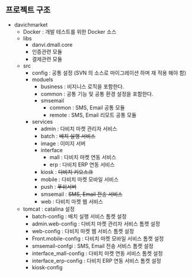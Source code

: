 ## 프로젝트 구조

- davichmarket
    - Docker : 개발 테스트를 위한 Docker 소스
    - libs
        - danvi.dmall.core
        - 인증관련 모듈
        - 결제관련 모듈
    - src
        - config : 공통 설정 (SVN 의 소스로 마이그레이션 하며 재 적용 해야 함)
        - moduels
            - business : 비지니스 로직을 포함한다.
            - common : 공통 기능 및 공통 환경 설정을 포함한다.
            - smsemail
                - common : SMS, Email 공통 모듈
                - remote : SMS, Email 리모트 공통 모듈
        - services
            - admin : 다비치 마켓 관리자 서비스
            - batch : ~~배치 실행 서비스~~
            - image : 이미지 서버
            - interface
              - mall : 다비치 마켓 연동 서비스
              - erp : 다비치 ERP 연동 서비스
            - kiosk : ~~다비치 키오스크~~
            - mobile : 다비치 마켓 모바일 서비스
            - push : ~~푸쉬서버~~
            - smsemail : ~~SMS, Email 전송 서비스~~
            - web : 다비치 마켓 웹 서비스
    - tomcat : catalina  설정
        - batch-config : 배치 실행 서비스 톰켓 설정
        - admin.web-config : 다비치 마켓 관리자 서비스 톰켓 설정
        - web-config : 다비치 마켓 웹 서비스 톰켓 설정
        - Front.mobile-config : 다비치 마켓 모바일 서비스 톰켓 설정
        - smsemail-confgi : SMS, Email 전송 서비스 톰켓 설정
        - interface_mall-config : 다비치 마켓 연동 서비스 톰켓 설정
        - interface_erp-config : 다비치 ERP 연동 서비스 톰켓 설정
        - kiosk-config
